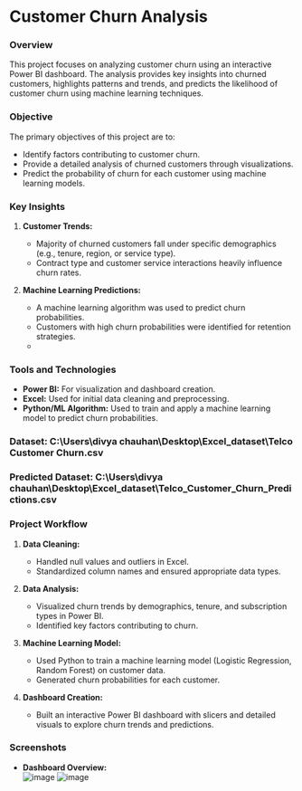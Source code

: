 # Customer Churn Analysis

### **Overview**  
This project focuses on analyzing customer churn using an interactive Power BI dashboard. The analysis provides key insights into churned customers, highlights patterns and trends, and predicts the likelihood of customer churn using machine learning techniques.

### **Objective**  
The primary objectives of this project are to:  
- Identify factors contributing to customer churn.  
- Provide a detailed analysis of churned customers through visualizations.  
- Predict the probability of churn for each customer using machine learning models.  

### **Key Insights**  
1. **Customer Trends:**  
   - Majority of churned customers fall under specific demographics (e.g., tenure, region, or service type).  
   - Contract type and customer service interactions heavily influence churn rates.  

2. **Machine Learning Predictions:**  
   - A machine learning algorithm was used to predict churn probabilities.  
   - Customers with high churn probabilities were identified for retention strategies.
   - 
### **Tools and Technologies**  
- **Power BI:** For visualization and dashboard creation.  
- **Excel:** Used for initial data cleaning and preprocessing.  
- **Python/ML Algorithm:** Used to train and apply a machine learning model to predict churn probabilities.  

### **Dataset:** C:\Users\divya chauhan\Desktop\Excel_dataset\Telco Customer Churn.csv
### **Predicted Dataset:** C:\Users\divya chauhan\Desktop\Excel_dataset\Telco_Customer_Churn_Predictions.csv

### **Project Workflow**  
1. **Data Cleaning:**  
   - Handled null values and outliers in Excel.  
   - Standardized column names and ensured appropriate data types.  

2. **Data Analysis:**  
   - Visualized churn trends by demographics, tenure, and subscription types in Power BI.  
   - Identified key factors contributing to churn.  

3. **Machine Learning Model:**  
   - Used Python to train a machine learning model (Logistic Regression, Random Forest) on customer data.  
   - Generated churn probabilities for each customer.  

4. **Dashboard Creation:**  
   - Built an interactive Power BI dashboard with slicers and detailed visuals to explore churn trends and predictions.  

### **Screenshots**  
- **Dashboard Overview:**  
 ![image](https://github.com/user-attachments/assets/e7fa87ea-9076-4c62-aa04-939e7d2e2c30)
![image](https://github.com/user-attachments/assets/c36777dd-9f45-49f1-9e7f-f3be6cf0f7f8)
